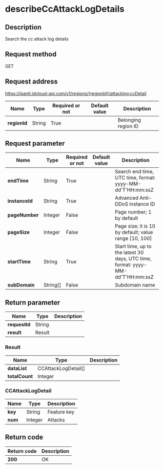 # describeCcAttackLogDetails


## Description
Search the cc attack log details

## Request method
GET

## Request address
https://ipanti.jdcloud-api.com/v1/regions/{regionId}/attacklog:ccDetail

|Name|Type|Required or not|Default value|Description|
|---|---|---|---|---|
|**regionId**|String|True||Belonging region ID|

## Request parameter
|Name|Type|Required or not|Default value|Description|
|---|---|---|---|---|
|**endTime**|String|True||Search end time, UTC time, format: yyyy-MM-dd'T'HH:mm:ssZ|
|**instanceId**|String|True||Advanced Anti-DDoS instance ID|
|**pageNumber**|Integer|False||Page number; 1 by default|
|**pageSize**|Integer|False||Page size; it is 10 by default; value range [10, 100]|
|**startTime**|String|True||Start time, up to the latest 30 days, UTC time, format: yyyy-MM-dd'T'HH:mm:ssZ|
|**subDomain**|String[]|False||Subdomain name|


## Return parameter
|Name|Type|Description|
|---|---|---|
|**requestId**|String||
|**result**|Result||


### <a name="Result">Result</a>
|Name|Type|Description|
|---|---|---|
|**dataList**|CCAttackLogDetail[]||
|**totalCount**|Integer||
### <a name="CCAttackLogDetail">CCAttackLogDetail</a>
|Name|Type|Description|
|---|---|---|
|**key**|String|Feature key|
|**num**|Integer|Attacks|

## Return code
|Return code|Description|
|---|---|
|**200**|OK|
